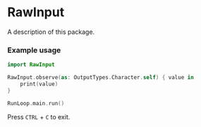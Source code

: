 # RawInput

A description of this package.

### Example usage

```swift
import RawInput

RawInput.observe(as: OutputTypes.Character.self) { value in
    print(value)
}

RunLoop.main.run()
```

Press `CTRL` + `C` to exit.
